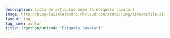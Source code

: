 ```yaml
---
description: Lista de artículos bajo la etiqueta [avatar]
image: http://blog-luisalejandro.rhcloud.com/static/img/site/mstile-310x310.png
layout: tag
tag_name: avatar
title: !!python/unicode 'Etiqueta [avatar]'
---
```

